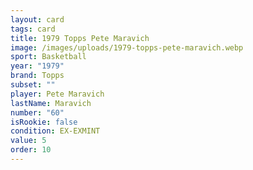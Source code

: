 ```yaml
---
layout: card
tags: card
title: 1979 Topps Pete Maravich
image: /images/uploads/1979-topps-pete-maravich.webp
sport: Basketball
year: "1979"
brand: Topps
subset: ""
player: Pete Maravich
lastName: Maravich
number: "60"
isRookie: false
condition: EX-EXMINT
value: 5
order: 10
---
```

